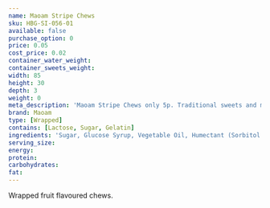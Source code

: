 ```yaml
---
name: Maoam Stripe Chews
sku: HBG-SI-056-01
available: false
purchase_option: 0
price: 0.05
cost_price: 0.02
container_water_weight: 
container_sweets_weight: 
width: 85
height: 30
depth: 3
weight: 0
meta_description: 'Maoam Stripe Chews only 5p. Traditional sweets and more at Humbugs Confectionery Store. Specialists in satisfying your sweet tooth!'
brand: Maoam
type: [Wrapped]
contains: [Lactose, Sugar, Gelatin]
ingredients: 'Sugar, Glucose Syrup, Vegetable Oil, Humectant (Sorbitol Syrup), Gelatine, Citric Acid, Flavouring.'
serving_size: 
energy: 
protein: 
carbohydrates: 
fat: 
---
```

Wrapped fruit flavoured chews.